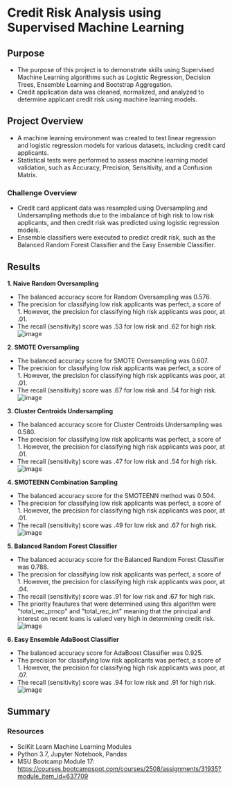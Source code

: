 # Credit Risk Analysis using Supervised Machine Learning

## Purpose
- The purpose of this project is to demonstrate skills using Supervised Machine Learning algorithms such as Logistic Regression, Decision Trees, Ensemble Learning and Bootstrap Aggregation.
- Credit application data was cleaned, normalized, and analyzed to determine applicant credit risk using machine learning models.   

## Project Overview
- A machine learning environment was created to test linear regression and logistic regression models for various datasets, including credit card applicants. 
- Statistical tests were performed to assess machine learning model validation, such as Accuracy, Precision, Sensitivity, and a Confusion Matrix. 


### Challenge Overview
- Credit card applicant data was resampled using Oversampling and Undersampling methods due to the imbalance of high risk to low risk applicants, and then credit risk was predicted using logistic regression models. 
- Ensemble classifiers were executed to predict credit risk, such as the Balanced Random Forest Classifier and the Easy Ensemble Classifier. 

## Results
**1. Naive Random Oversampling**
- The balanced accuracy score for Random Oversampling was 0.576. 
- The precision for classifying low risk applicants was perfect, a score of 1. However, the precision for classifying high risk applicants was poor, at .01. 
- The recall (sensitivity) score was .53 for low risk and .62 for high risk.
![image](https://user-images.githubusercontent.com/104038813/193288912-bd967001-8e0f-43b6-9665-e086fa0ab6b1.png)

**2. SMOTE Oversampling**
- The balanced accuracy score for SMOTE Oversampling was 0.607. 
- The precision for classifying low risk applicants was perfect, a score of 1. However, the precision for classifying high risk applicants was poor, at .01. 
- The recall (sensitivity) score was .67 for low risk and .54 for high risk.
![image](https://user-images.githubusercontent.com/104038813/193289246-51328f02-2be1-4154-954e-f974490a7cfc.png)

**3. Cluster Centroids Undersampling**
- The balanced accuracy score for Cluster Centroids Undersampling was 0.580. 
- The precision for classifying low risk applicants was perfect, a score of 1. However, the precision for classifying high risk applicants was poor, at .01. 
- The recall (sensitivity) score was .47 for low risk and .54 for high risk.
![image](https://user-images.githubusercontent.com/104038813/193289726-b6aafd1e-b8e0-4cc1-885d-004ab26919d5.png)

**4. SMOTEENN Combination Sampling**
- The balanced accuracy score for the SMOTEENN method was 0.504. 
- The precision for classifying low risk applicants was perfect, a score of 1. However, the precision for classifying high risk applicants was poor, at .01. 
- The recall (sensitivity) score was .49 for low risk and .67 for high risk.
![image](https://user-images.githubusercontent.com/104038813/193290080-4de71711-689b-49e7-ad84-b2b330c113d1.png)

**5. Balanced Random Forest Classifier**
- The balanced accuracy score for the Balanced Random Forest Classifier was 0.788. 
- The precision for classifying low risk applicants was perfect, a score of 1. However, the precision for classifying high risk applicants was poor, at .04. 
- The recall (sensitivity) score was .91 for low risk and .67 for high risk.
- The priority feautures that were determined using this algorithm were "total_rec_prncp" and "total_rec_int" meaning that the principal and interest on recent loans is valued very high in determining credit risk. 
![image](https://user-images.githubusercontent.com/104038813/193290492-73636928-0e4b-45e7-8814-bc2c214dd5c5.png)

**6. Easy Ensemble AdaBoost Classifier**
- The balanced accuracy score for AdaBoost Classifier was 0.925. 
- The precision for classifying low risk applicants was perfect, a score of 1. However, the precision for classifying high risk applicants was poor, at .07. 
- The recall (sensitivity) score was .94 for low risk and .91 for high risk.
![image](https://user-images.githubusercontent.com/104038813/193291907-ea5245a5-ce3a-4cba-8e95-d36a480dfa50.png)

## Summary






### Resources
- SciKit Learn Machine Learning Modules
- Python 3.7, Jupyter Notebook, Pandas
- MSU Bootcamp Module 17: https://courses.bootcampspot.com/courses/2508/assignments/31935?module_item_id=637709
